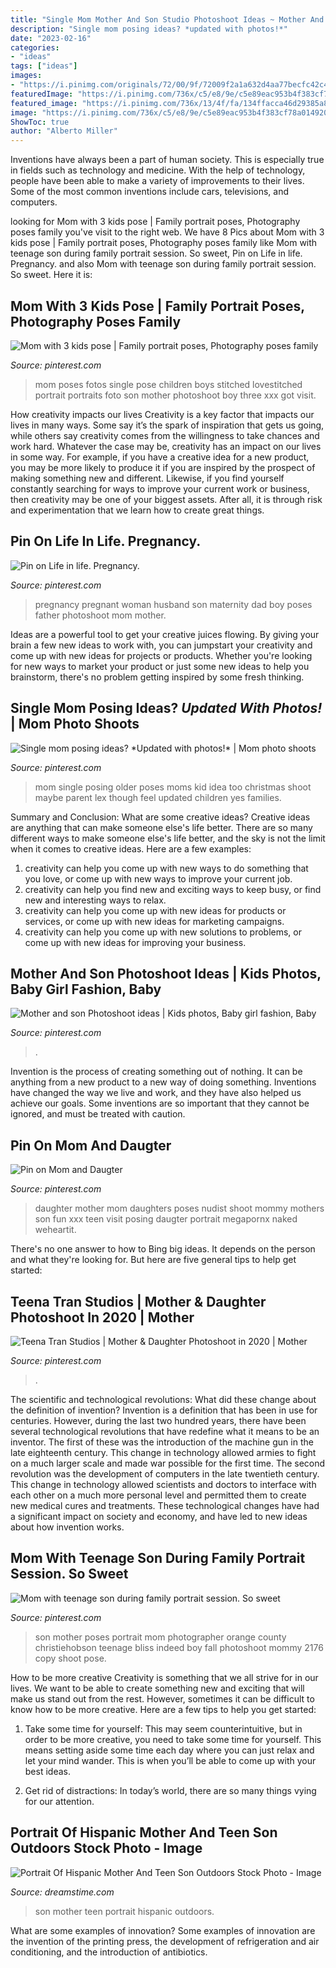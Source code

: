 ```yaml
---
title: "Single Mom Mother And Son Studio Photoshoot Ideas ~ Mother And Son Photoshoot Ideas"
description: "Single mom posing ideas? *updated with photos!*"
date: "2023-02-16"
categories:
- "ideas"
tags: ["ideas"]
images:
- "https://i.pinimg.com/originals/72/00/9f/72009f2a1a632d4aa77becfc42c42066.jpg"
featuredImage: "https://i.pinimg.com/736x/c5/e8/9e/c5e89eac953b4f383cf78a014920a582.jpg"
featured_image: "https://i.pinimg.com/736x/13/4f/fa/134ffacca46d29385a87c72a2c1ba51e.jpg"
image: "https://i.pinimg.com/736x/c5/e8/9e/c5e89eac953b4f383cf78a014920a582.jpg"
ShowToc: true
author: "Alberto Miller"
---
```



Inventions have always been a part of human society. This is especially true in fields such as technology and medicine. With the help of technology, people have been able to make a variety of improvements to their lives. Some of the most common inventions include cars, televisions, and computers.

	

		
looking for Mom with 3 kids pose | Family portrait poses, Photography poses family you've visit to the right web. We have 8 Pics about Mom with 3 kids pose | Family portrait poses, Photography poses family like Mom with teenage son during family portrait session. So sweet, Pin on Life in life. Pregnancy. and also Mom with teenage son during family portrait session. So sweet. Here it is:
		
    
## Mom With 3 Kids Pose | Family Portrait Poses, Photography Poses Family

<img loading=lazy src="https://i.pinimg.com/originals/6e/01/36/6e0136af4078ee2d1563198eb7ba5381.jpg" onerror="this.onerror=null;this.src='https://tse4.mm.bing.net/th?id=OIP.9tVYevKue5I9aU_70QUiDQAAAA&amp;pid=15.1';" alt="Mom with 3 kids pose | Family portrait poses, Photography poses family">

_Source: pinterest.com_

>mom poses fotos single pose children boys stitched lovestitched portrait portraits foto son mother photoshoot boy three xxx got visit. 

	

How creativity impacts our lives
Creativity is a key factor that impacts our lives in many ways. Some say it’s the spark of inspiration that gets us going, while others say creativity comes from the willingness to take chances and work hard. Whatever the case may be, creativity has an impact on our lives in some way. 
For example, if you have a creative idea for a new product, you may be more likely to produce it if you are inspired by the prospect of making something new and different. Likewise, if you find yourself constantly searching for ways to improve your current work or business, then creativity may be one of your biggest assets. After all, it is through risk and experimentation that we learn how to create great things.

    
## Pin On Life In Life. Pregnancy.

<img loading=lazy src="https://i.pinimg.com/originals/ee/24/56/ee2456b3c85f7a3efac8b1995416dbad.jpg" onerror="this.onerror=null;this.src='https://tse3.mm.bing.net/th?id=OIP.27segXJmFAHYXMcCInSf6gHaLH&amp;pid=15.1';" alt="Pin on Life in life. Pregnancy.">

_Source: pinterest.com_

>pregnancy pregnant woman husband son maternity dad boy poses father photoshoot mom mother. 

	

Ideas are a powerful tool to get your creative juices flowing. By giving your brain a few new ideas to work with, you can jumpstart your creativity and come up with new ideas for projects or products. Whether you're looking for new ways to market your product or just some new ideas to help you brainstorm, there's no problem getting inspired by some fresh thinking.

    
## Single Mom Posing Ideas? *Updated With Photos!* | Mom Photo Shoots

<img loading=lazy src="https://i.pinimg.com/originals/e4/dd/76/e4dd7619f56f67836ef04ababd076dc2.jpg" onerror="this.onerror=null;this.src='https://tse4.mm.bing.net/th?id=OIP.5pqxcwLDsrVn9Z-jdNMutQHaLH&amp;pid=15.1';" alt="Single mom posing ideas? *Updated with photos!* | Mom photo shoots">

_Source: pinterest.com_

>mom single posing older poses moms kid idea too christmas shoot maybe parent lex though feel updated children yes families. 

	

Summary and Conclusion: What are some creative ideas?
Creative ideas are anything that can make someone else's life better. There are so many different ways to make someone else's life better, and the sky is not the limit when it comes to creative ideas. Here are a few examples: 
1) creativity can help you come up with new ways to do something that you love, or come up with new ways to improve your current job. 
2) creativity can help you find new and exciting ways to keep busy, or find new and interesting ways to relax. 
3) creativity can help you come up with new ideas for products or services, or come up with new ideas for marketing campaigns. 
4) creativity can help you come up with new solutions to problems, or come up with new ideas for improving your business.

    
## Mother And Son Photoshoot Ideas | Kids Photos, Baby Girl Fashion, Baby

<img loading=lazy src="https://i.pinimg.com/originals/72/00/9f/72009f2a1a632d4aa77becfc42c42066.jpg" onerror="this.onerror=null;this.src='https://tse2.mm.bing.net/th?id=OIP.4PffFkKf1eTgjIwihtSWJQHaLC&amp;pid=15.1';" alt="Mother and son Photoshoot ideas | Kids photos, Baby girl fashion, Baby">

_Source: pinterest.com_

>. 

	

Invention is the process of creating something out of nothing. It can be anything from a new product to a new way of doing something. Inventions have changed the way we live and work, and they have also helped us achieve our goals. Some inventions are so important that they cannot be ignored, and must be treated with caution.

    
## Pin On Mom And Daugter

<img loading=lazy src="https://i.pinimg.com/originals/5c/7d/c7/5c7dc77e45e232833fd8cd5968c7178f.jpg" onerror="this.onerror=null;this.src='https://tse2.mm.bing.net/th?id=OIP.VYM6kFak9s7jeHbheRAauwHaKP&amp;pid=15.1';" alt="Pin on Mom and Daugter">

_Source: pinterest.com_

>daughter mother mom daughters poses nudist shoot mommy mothers son fun xxx teen visit posing daugter portrait megapornx naked weheartit. 

	

There's no one answer to how to Bing big ideas. It depends on the person and what they're looking for. But here are five general tips to help get started: 

    
## Teena Tran Studios | Mother &amp; Daughter Photoshoot In 2020 | Mother

<img loading=lazy src="https://i.pinimg.com/736x/c5/e8/9e/c5e89eac953b4f383cf78a014920a582.jpg" onerror="this.onerror=null;this.src='https://tse4.mm.bing.net/th?id=OIP.L6pMoTD7Oz8mD57ZzWslmAHaJl&amp;pid=15.1';" alt="Teena Tran Studios | Mother &amp; Daughter Photoshoot in 2020 | Mother">

_Source: pinterest.com_

>. 

	

The scientific and technological revolutions: What did these change about the definition of invention?
Invention is a definition that has been in use for centuries. However, during the last two hundred years, there have been several technological revolutions that have redefine what it means to be an inventor. The first of these was the introduction of the machine gun in the late eighteenth century. This change in technology allowed armies to fight on a much larger scale and made war possible for the first time. The second revolution was the development of computers in the late twentieth century. This change in technology allowed scientists and doctors to interface with each other on a much more personal level and permitted them to create new medical cures and treatments. These technological changes have had a significant impact on society and economy, and have led to new ideas about how invention works.

    
## Mom With Teenage Son During Family Portrait Session. So Sweet

<img loading=lazy src="https://i.pinimg.com/736x/13/4f/fa/134ffacca46d29385a87c72a2c1ba51e.jpg" onerror="this.onerror=null;this.src='https://tse2.mm.bing.net/th?id=OIP.YNg7b6Fpo7caYNyXu-QhqwHaKl&amp;pid=15.1';" alt="Mom with teenage son during family portrait session. So sweet">

_Source: pinterest.com_

>son mother poses portrait mom photographer orange county christiehobson teenage bliss indeed boy fall photoshoot mommy 2176 copy shoot pose. 

	

How to be more creative
Creativity is something that we all strive for in our lives. We want to be able to create something new and exciting that will make us stand out from the rest. However, sometimes it can be difficult to know how to be more creative. Here are a few tips to help you get started:
1. Take some time for yourself: This may seem counterintuitive, but in order to be more creative, you need to take some time for yourself. This means setting aside some time each day where you can just relax and let your mind wander. This is when you’ll be able to come up with your best ideas.

2. Get rid of distractions: In today’s world, there are so many things vying for our attention.

    
## Portrait Of Hispanic Mother And Teen Son Outdoors Stock Photo - Image

<img loading=lazy src="https://thumbs.dreamstime.com/b/portrait-hispanic-mother-teen-son-outdoors-15051302.jpg" onerror="this.onerror=null;this.src='https://tse3.mm.bing.net/th?id=OIP.1tcm_NF-yeczUh0MAmGGAgHaE7&amp;pid=15.1';" alt="Portrait Of Hispanic Mother And Teen Son Outdoors Stock Photo - Image">

_Source: dreamstime.com_

>son mother teen portrait hispanic outdoors. 

	

What are some examples of innovation?
Some examples of innovation are the invention of the printing press, the development of refrigeration and air conditioning, and the introduction of antibiotics.

